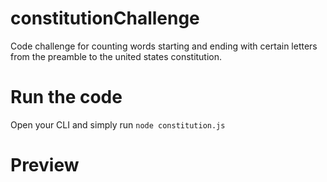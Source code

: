 # constitutionChallenge
Code challenge for counting words starting and ending with certain letters from the preamble to the united states constitution.

# Run the code
Open your CLI and simply run ```node constitution.js```

# Preview
